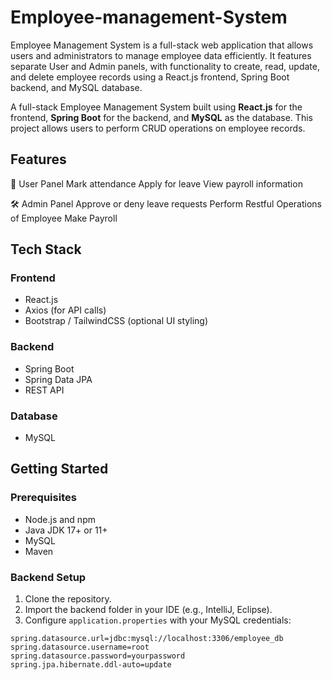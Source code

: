 # Employee-management-System
Employee Management System is a full-stack web application that allows users and administrators to manage employee data efficiently. It features separate User and Admin panels, with functionality to create, read, update, and delete employee records using a React.js frontend, Spring Boot backend, and MySQL database.

A full-stack Employee Management System built using **React.js** for the frontend, **Spring Boot** for the backend, and **MySQL** as the database. This project allows users to perform CRUD operations on employee records.

## Features

👤 User Panel
Mark attendance
Apply for leave
View payroll information

🛠️ Admin Panel
Approve or deny leave requests
Perform Restful Operations of Employee
Make Payroll

## Tech Stack

### Frontend
- React.js
- Axios (for API calls)
- Bootstrap / TailwindCSS (optional UI styling)

### Backend
- Spring Boot
- Spring Data JPA
- REST API

### Database
- MySQL


## Getting Started

### Prerequisites

- Node.js and npm
- Java JDK 17+ or 11+
- MySQL
- Maven

### Backend Setup

1. Clone the repository.
2. Import the backend folder in your IDE (e.g., IntelliJ, Eclipse).
3. Configure `application.properties` with your MySQL credentials:
```properties
spring.datasource.url=jdbc:mysql://localhost:3306/employee_db
spring.datasource.username=root
spring.datasource.password=yourpassword
spring.jpa.hibernate.ddl-auto=update



